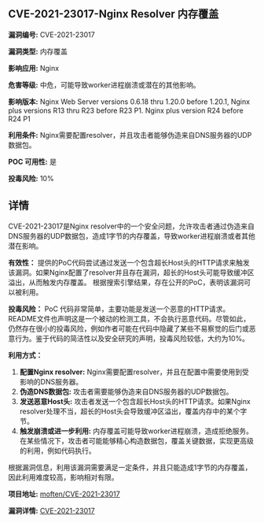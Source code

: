 ## CVE-2021-23017-Nginx Resolver 内存覆盖

**漏洞编号:** CVE-2021-23017

**漏洞类型:** 内存覆盖

**影响应用:** Nginx

**危害等级:** 中危，可能导致worker进程崩溃或潜在的其他影响。

**影响版本:** Nginx Web Server versions 0.6.18 thru 1.20.0 before 1.20.1, Nginx plus versions R13 thru R23 before R23 P1. Nginx plus version R24 before R24 P1

**利用条件:** Nginx需要配置resolver，并且攻击者能够伪造来自DNS服务器的UDP数据包。

**POC 可用性:** 是

**投毒风险:** 10%

## 详情

CVE-2021-23017是Nginx resolver中的一个安全问题，允许攻击者通过伪造来自DNS服务器的UDP数据包，造成1字节的内存覆盖，导致worker进程崩溃或者其他潜在影响。

**有效性：**
提供的PoC代码尝试通过发送一个包含超长Host头的HTTP请求来触发该漏洞。如果Nginx配置了resolver并且存在漏洞，超长的Host头可能导致缓冲区溢出，从而触发内存覆盖。
根据搜索引擎结果，存在公开的PoC，表明该漏洞可以被利用。

**投毒风险：**
PoC 代码非常简单，主要功能是发送一个恶意的HTTP请求。README文件也声明这是一个被动的检测工具，不会执行恶意代码。尽管如此，仍然存在很小的投毒风险，例如作者可能在代码中隐藏了某些不易察觉的后门或恶意行为。鉴于代码的简洁性以及安全研究的声明，投毒风险较低，大约为10%。

**利用方式：**
1.  **配置Nginx resolver:**  Nginx需要配置resolver，并且在配置中需要使用到受影响的DNS服务器。
2.  **伪造DNS数据包:**  攻击者需要能够伪造来自DNS服务器的UDP数据包。
3.  **发送恶意Host头:**  攻击者发送一个包含超长Host头的HTTP请求。如果Nginx resolver处理不当，超长的Host头会导致缓冲区溢出，覆盖内存中的某个字节。
4.  **触发崩溃或进一步利用:**  内存覆盖可能导致worker进程崩溃，造成拒绝服务。在某些情况下，攻击者可能能够精心构造数据包，覆盖关键数据，实现更高级的利用，例如代码执行。

根据漏洞信息，利用该漏洞需要满足一定条件，并且只能造成1字节的内存覆盖，因此利用难度较高，影响相对有限。

**项目地址:** [moften/CVE-2021-23017](https://github.com/moften/CVE-2021-23017)

**漏洞详情:** [CVE-2021-23017](https://nvd.nist.gov/vuln/detail/CVE-2021-23017)